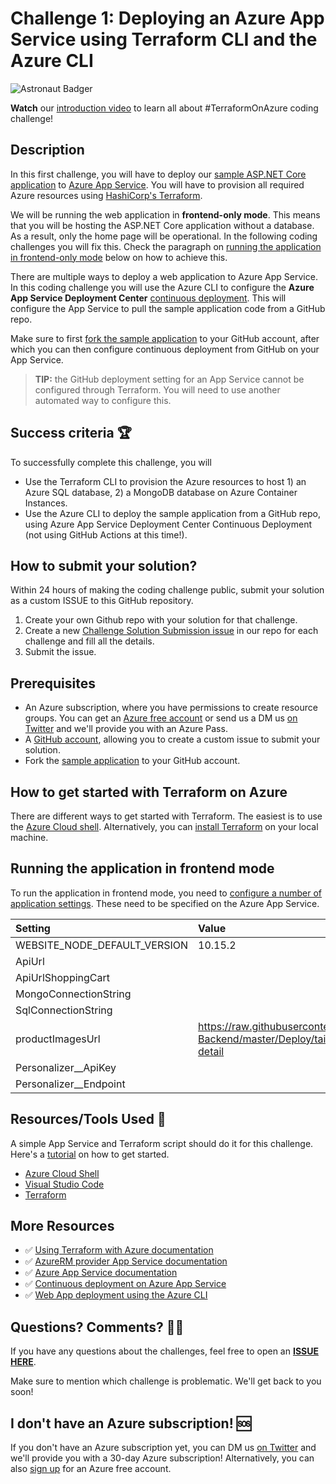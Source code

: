 # Challenge 1: Deploying an Azure App Service using Terraform CLI and the Azure CLI

![Astronaut Badger](../assets/Space-Badger-no-circle-smaller.jpg)

**Watch** our [introduction video](https://aka.ms/tfonazure/vid/day1) to learn all about #TerraformOnAzure coding challenge!


## Description

In this first challenge, you will have to deploy our [sample ASP.NET Core application](https://github.com/Terraform-On-Azure-Workshop/AzureEats-Website) to [Azure App Service](https://docs.microsoft.com/en-us/azure/app-service/overview?ocid=aid3015373_ThankYou_DevComm&eventId=HashiConfTerraformonAzure_JK1-K2-hoArJ). You will have to provision all required Azure resources using [HashiCorp's Terraform](https://www.terraform.io/).

We will be running the web application in **frontend-only mode**. This means that you will be hosting the ASP.NET Core application without a database. As a result, only the home page will be operational. In the following coding challenges you will fix this. Check the paragraph on [running the application in frontend-only mode](#Running-the-application-in-frontend-mode) below on how to achieve this.

There are multiple ways to deploy a web application to Azure App Service. In this coding challenge you will use the Azure CLI to configure the **Azure App Service Deployment Center** [continuous deployment](https://docs.microsoft.com/en-us/azure/app-service/deploy-continuous-deployment?ocid=aid3015373_ThankYou_DevComm&eventId=HashiConfTerraformonAzure_JK1-K2-hoArJ). This will configure the App Service to pull the sample application code from a GitHub repo.

Make sure to first [fork the sample application](https://github.com/Terraform-On-Azure-Workshop/TailwindTraders-Website) to your GitHub account, after which you can then configure continuous deployment from GitHub on your App Service.

> **TIP:** the GitHub deployment setting for an App Service cannot be configured through Terraform. You will need to use another automated way to configure this.

## Success criteria 🏆

To successfully complete this challenge, you will 
* Use the Terraform CLI to provision the Azure resources to host 1) an Azure SQL database, 2) a MongoDB database on Azure Container Instances.
* Use the Azure CLI to deploy the sample application from a GitHub repo, using Azure App Service Deployment Center Continuous Deployment (not using GitHub Actions at this time!).


## How to submit your solution?

Within 24 hours of making the coding challenge public, submit your solution as a custom ISSUE to this GitHub repository.

 1. Create your own Github repo with your solution for that challenge.
 2. Create a new [Challenge Solution Submission issue](https://github.com/Terraform-On-Azure-Workshop/terraform-azure-hashiconf2020/issues/new/choose) in our repo for each challenge and fill all the details.
 3. Submit the issue.

## Prerequisites

- An Azure subscription, where you have permissions to create resource groups. You can get an [Azure free account](https://azure.microsoft.com/en-us/free/?ocid=aid3015373_ThankYou_DevComm&eventId=HashiConfTerraformonAzure_JK1-K2-hoArJ) or send us a DM us [on Twitter](https://twitter.com/msdev_nl) and we'll provide you with an Azure Pass.
- A [GitHub account](https://github.com/), allowing you to create a custom issue to submit your solution. 
- Fork the [sample application](https://github.com/Terraform-On-Azure-Workshop/AzureEats-Website) to your GitHub account.

## How to get started with Terraform on Azure

There are different ways to get started with Terraform. The easiest is to use the [Azure Cloud shell](https://docs.microsoft.com/en-us/azure/developer/terraform/getting-started-cloud-shell?ocid=aid3015373_ThankYou_DevComm&eventId=HashiConfTerraformonAzure_JK1-K2-hoArJ). Alternatively, you can [install Terraform](https://learn.hashicorp.com/terraform/getting-started/install#install-terraform) on your local machine.


## Running the application in frontend mode

To run the application in frontend mode, you need to [configure a number of application settings](https://docs.microsoft.com/en-us/azure/app-service/configure-common?ocid=aid3015373_ThankYou_DevComm&eventId=HashiConfTerraformonAzure_JK1-K2-hoArJ). These need to be specified on the Azure App Service.

| Setting | Value |
| :------ | :---- |
| WEBSITE_NODE_DEFAULT_VERSION | 10.15.2 |
| ApiUrl                       |  |
| ApiUrlShoppingCart           |  |
| MongoConnectionString        |  |
| SqlConnectionString          |  |
| productImagesUrl             | https://raw.githubusercontent.com/microsoft/TailwindTraders-Backend/master/Deploy/tailwindtraders-images/product-detail |
| Personalizer__ApiKey         |  |
| Personalizer__Endpoint       |  |


## Resources/Tools Used 🚀

A simple App Service and Terraform script should do it for this challenge. Here's a [tutorial](https://docs.microsoft.com/en-us/azure/developer/terraform/provision-infrastructure-using-azure-deployment-slots?ocid=aid3015373_ThankYou_DevComm&eventId=HashiConfTerraformonAzure_JK1-K2-hoArJ) on how to get started.

* [Azure Cloud Shell](https://shell.azure.com?ocid=aid3015373_ThankYou_DevComm&eventId=HashiConfTerraformonAzure_JK1-K2-hoArJ)
* [Visual Studio Code](https://code.visualstudio.com?ocid=aid3015373_ThankYou_DevComm&eventId=HashiConfTerraformonAzure_JK1-K2-hoArJ)
* [Terraform](https://www.terraform.io/)

## More Resources

* ✅ [Using Terraform with Azure documentation](https://docs.microsoft.com/en-us/azure/developer/terraform/overview?ocid=aid3015373_ThankYou_DevComm&eventId=HashiConfTerraformonAzure_JK1-K2-hoArJ)
* ✅ [AzureRM provider App Service documentation](https://www.terraform.io/docs/providers/azurerm/r/app_service.html?ocid=aid3015373_ThankYou_DevComm&eventId=HashiConfTerraformonAzure_JK1-K2-hoArJ)
* ✅ [Azure App Service documentation](https://docs.microsoft.com/en-us/azure/app-service/app-service-web-get-started-dotnet?ocid=aid3015373_ThankYou_DevComm&eventId=HashiConfTerraformonAzure_JK1-K2-hoArJ)
* ✅ [Continuous deployment on Azure App Service](https://docs.microsoft.com/en-us/azure/app-service/deploy-continuous-deployment?ocid=aid3015373_ThankYou_DevComm&eventId=HashiConfTerraformonAzure_JK1-K2-hoArJ)
* ✅ [Web App deployment using the Azure CLI](https://docs.microsoft.com/en-us/cli/azure/webapp/deployment/source?view=azure-cli-latest?ocid=aid3015373_ThankYou_DevComm&eventId=HashiConfTerraformonAzure_JK1-K2-hoArJ)


## Questions? Comments? 🙋‍♀️

If you have any questions about the challenges, feel free to open an **[ISSUE HERE](https://github.com/Terraform-On-Azure-Workshop/terraform-azure-hashiconf2020/issues)**.

Make sure to mention which challenge is problematic. We'll get back to you soon!

## I don't have an Azure subscription! 🆘

If you don't have an Azure subscription yet, you can DM us [on Twitter](https://twitter.com/msdev_nl) and we'll provide you with a 30-day Azure subscription! Alternatively, you can also [sign up](https://azure.microsoft.com/en-us/free/) for an Azure free account.
